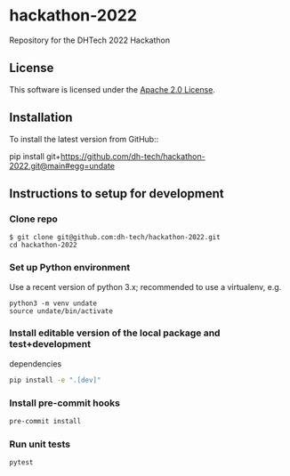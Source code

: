 # hackathon-2022

Repository for the DHTech 2022 Hackathon


## License

This software is licensed under the [Apache 2.0 License](LICENSE.md).

## Installation

To install the latest version from GitHub::

   pip install git+https://github.com/dh-tech/hackathon-2022.git@main#egg=undate


## Instructions to setup for development

### Clone repo
```
$ git clone git@github.com:dh-tech/hackathon-2022.git
cd hackathon-2022
```

### Set up Python environment
Use a recent version of python 3.x; recommended to use a virtualenv, e.g.
```
python3 -m venv undate
source undate/bin/activate
```

### Install editable version of the local package and test+development
dependencies

```sh
pip install -e ".[dev]"
```

### Install pre-commit hooks
```sh
pre-commit install
```

### Run unit tests
```
pytest
```